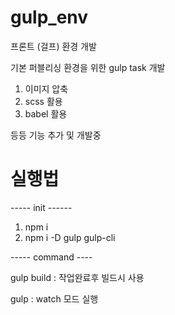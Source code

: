 # gulp_env
프론트 (걸프) 환경 개발

기본 퍼블리싱 환경을 위한 gulp task 개발

1. 이미지 압축
2. scss 활용
3. babel 활용 

등등 기능 추가 및 개발중

# 실행법

----- init ------

1. npm i
2. npm i -D gulp gulp-cli

----- command ----

gulp build : 작업완료후 빌드시 사용

gulp : watch 모드 실행
